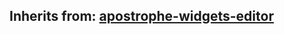 ## Inherits from: [apostrophe-widgets-editor](../apostrophe-widgets/browser-apostrophe-widgets-editor.html)

